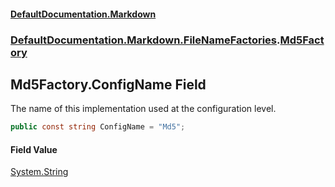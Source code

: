 #### [DefaultDocumentation\.Markdown](../../../../index.md 'index')
### [DefaultDocumentation\.Markdown\.FileNameFactories](../../../../index.md#DefaultDocumentation.Markdown.FileNameFactories 'DefaultDocumentation\.Markdown\.FileNameFactories').[Md5Factory](index.md 'DefaultDocumentation\.Markdown\.FileNameFactories\.Md5Factory')

## Md5Factory\.ConfigName Field

The name of this implementation used at the configuration level\.

```csharp
public const string ConfigName = "Md5";
```

#### Field Value
[System\.String](https://learn.microsoft.com/en-us/dotnet/api/system.string 'System\.String')
